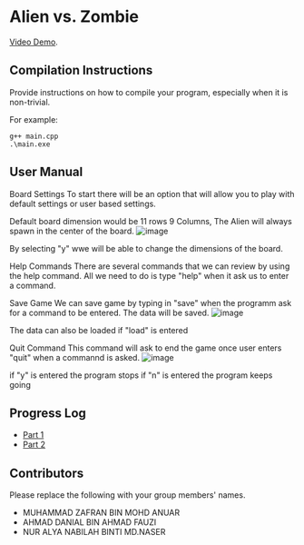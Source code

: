 # Alien vs. Zombie

 [Video Demo](https://www.youtube.com/watch?v=_fCtw95FmJU).

## Compilation Instructions

Provide instructions on how to compile your program, especially when it is non-trivial.

For example:

```
g++ main.cpp
.\main.exe
```
## User Manual

Board Settings
 To start there will be an option that will allow you to play with default settings or user based settings.

 Default board dimension would be 11 rows 9 Columns, The Alien will always spawn in the center of the board.
 ![image](https://user-images.githubusercontent.com/123632680/219942332-3de00e6f-02f6-4882-9df1-eecbe951d181.png)

 By selecting "y" wwe will be able to change the dimensions of the board.

Help Commands
 There are several commands that we can review by using the help command.
 All we need to do is type "help" when it ask us to enter a command.
 
Save Game
 We can save game by typing in "save" when the programm ask for a command to be entered.
 The data will be saved.
 ![image](https://user-images.githubusercontent.com/123632680/219943507-31007b79-65e5-4e9a-a9de-f1770e06cac7.png)
 
 The data can also be loaded if "load" is entered
 
Quit Command
 This command will ask to end the game once user enters "quit" when a commannd is asked.
 ![image](https://user-images.githubusercontent.com/123632680/219943525-366efd04-4543-470a-935c-67b2d69f743f.png)

 if "y" is entered the program stops
 if "n" is entered the program keeps going
 


## Progress Log

- [Part 1](PART1.md)
- [Part 2](PART2.md)

## Contributors

Please replace the following with your group members' names. 

- MUHAMMAD ZAFRAN BIN MOHD ANUAR 
- AHMAD DANIAL BIN AHMAD FAUZI
- NUR ALYA NABILAH BINTI MD.NASER

